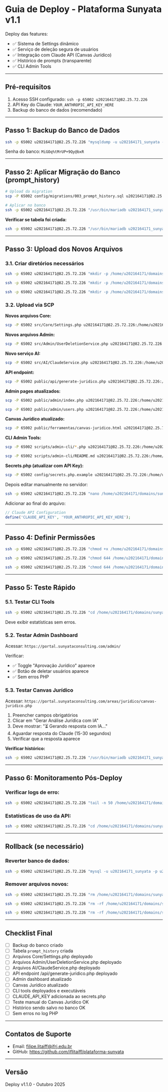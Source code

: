 # Guia de Deploy - Plataforma Sunyata v1.1

Deploy das features:
- ✅ Sistema de Settings dinâmico
- ✅ Serviço de deleção segura de usuários
- ✅ Integração com Claude API (Canvas Jurídico)
- ✅ Histórico de prompts (transparente)
- ✅ CLI Admin Tools

---

## Pré-requisitos

1. Acesso SSH configurado: `ssh -p 65002 u202164171@82.25.72.226`
2. API Key do Claude: `YOUR_ANTHROPIC_API_KEY_HERE`
3. Backup do banco de dados (recomendado)

---

## Passo 1: Backup do Banco de Dados

```bash
ssh -p 65002 u202164171@82.25.72.226 "mysqldump -u u202164171_sunyata -p u202164171_sunyata > ~/backup_$(date +%Y%m%d_%H%M%S).sql"
```

Senha do banco: `MiGOq%tMrUP+9Qy@bxR`

---

## Passo 2: Aplicar Migração do Banco (prompt_history)

```bash
# Upload da migration
scp -P 65002 config/migrations/003_prompt_history.sql u202164171@82.25.72.226:/home/u202164171/

# Aplicar no banco
ssh -p 65002 u202164171@82.25.72.226 "/usr/bin/mariadb u202164171_sunyata -p < /home/u202164171/003_prompt_history.sql"
```

**Verificar se tabela foi criada:**
```bash
ssh -p 65002 u202164171@82.25.72.226 "/usr/bin/mariadb u202164171_sunyata -e 'DESCRIBE prompt_history;'"
```

---

## Passo 3: Upload dos Novos Arquivos

### 3.1. Criar diretórios necessários

```bash
ssh -p 65002 u202164171@82.25.72.226 "mkdir -p /home/u202164171/domains/sunyataconsulting.com/public_html/plataforma-sunyata/src/Admin"

ssh -p 65002 u202164171@82.25.72.226 "mkdir -p /home/u202164171/domains/sunyataconsulting.com/public_html/plataforma-sunyata/public/api"

ssh -p 65002 u202164171@82.25.72.226 "mkdir -p /home/u202164171/domains/sunyataconsulting.com/public_html/plataforma-sunyata/scripts/admin-cli"
```

### 3.2. Upload via SCP

**Novos arquivos Core:**
```bash
scp -P 65002 src/Core/Settings.php u202164171@82.25.72.226:/home/u202164171/domains/sunyataconsulting.com/public_html/plataforma-sunyata/src/Core/
```

**Novos arquivos Admin:**
```bash
scp -P 65002 src/Admin/UserDeletionService.php u202164171@82.25.72.226:/home/u202164171/domains/sunyataconsulting.com/public_html/plataforma-sunyata/src/Admin/
```

**Novo serviço AI:**
```bash
scp -P 65002 src/AI/ClaudeService.php u202164171@82.25.72.226:/home/u202164171/domains/sunyataconsulting.com/public_html/plataforma-sunyata/src/AI/
```

**API endpoint:**
```bash
scp -P 65002 public/api/generate-juridico.php u202164171@82.25.72.226:/home/u202164171/domains/sunyataconsulting.com/public_html/plataforma-sunyata/public/api/
```

**Admin pages atualizados:**
```bash
scp -P 65002 public/admin/index.php u202164171@82.25.72.226:/home/u202164171/domains/sunyataconsulting.com/public_html/plataforma-sunyata/public/admin/

scp -P 65002 public/admin/users.php u202164171@82.25.72.226:/home/u202164171/domains/sunyataconsulting.com/public_html/plataforma-sunyata/public/admin/
```

**Canvas Jurídico atualizado:**
```bash
scp -P 65002 public/ferramentas/canvas-juridico.html u202164171@82.25.72.226:/home/u202164171/domains/sunyataconsulting.com/public_html/plataforma-sunyata/public/ferramentas/
```

**CLI Admin Tools:**
```bash
scp -P 65002 scripts/admin-cli/*.php u202164171@82.25.72.226:/home/u202164171/domains/sunyataconsulting.com/public_html/plataforma-sunyata/scripts/admin-cli/

scp -P 65002 scripts/admin-cli/README.md u202164171@82.25.72.226:/home/u202164171/domains/sunyataconsulting.com/public_html/plataforma-sunyata/scripts/admin-cli/
```

**Secrets.php (atualizar com API Key):**
```bash
scp -P 65002 config/secrets.php.example u202164171@82.25.72.226:/home/u202164171/tmp/secrets.php.example
```

Depois editar manualmente no servidor:
```bash
ssh -p 65002 u202164171@82.25.72.226 "nano /home/u202164171/domains/sunyataconsulting.com/public_html/plataforma-sunyata/config/secrets.php"
```

Adicionar ao final do arquivo:
```php
// Claude API Configuration
define('CLAUDE_API_KEY', 'YOUR_ANTHROPIC_API_KEY_HERE');
```

---

## Passo 4: Definir Permissões

```bash
ssh -p 65002 u202164171@82.25.72.226 "chmod +x /home/u202164171/domains/sunyataconsulting.com/public_html/plataforma-sunyata/scripts/admin-cli/*.php"

ssh -p 65002 u202164171@82.25.72.226 "chmod 644 /home/u202164171/domains/sunyataconsulting.com/public_html/plataforma-sunyata/src/**/*.php"

ssh -p 65002 u202164171@82.25.72.226 "chmod 644 /home/u202164171/domains/sunyataconsulting.com/public_html/plataforma-sunyata/public/**/*.php"
```

---

## Passo 5: Teste Rápido

### 5.1. Testar CLI Tools

```bash
ssh -p 65002 u202164171@82.25.72.226 "cd /home/u202164171/domains/sunyataconsulting.com/public_html/plataforma-sunyata && php scripts/admin-cli/stats.php"
```

Deve exibir estatísticas sem erros.

### 5.2. Testar Admin Dashboard

Acessar: `https://portal.sunyataconsulting.com/admin/`

Verificar:
- ✅ Toggle "Aprovação Jurídico" aparece
- ✅ Botão de deletar usuários aparece
- ✅ Sem erros PHP

### 5.3. Testar Canvas Jurídico

Acessar: `https://portal.sunyataconsulting.com/areas/juridico/canvas-juridico.php`

1. Preencher campos obrigatórios
2. Clicar em "Gerar Análise Jurídica com IA"
3. Deve mostrar: "⏳ Gerando resposta com IA..."
4. Aguardar resposta do Claude (15-30 segundos)
5. Verificar que a resposta aparece

**Verificar histórico:**
```bash
ssh -p 65002 u202164171@82.25.72.226 "/usr/bin/mariadb u202164171_sunyata -e 'SELECT id, user_id, tool_name, status, tokens_total, cost_usd FROM prompt_history ORDER BY id DESC LIMIT 5;'"
```

---

## Passo 6: Monitoramento Pós-Deploy

### Verificar logs de erro:

```bash
ssh -p 65002 u202164171@82.25.72.226 "tail -n 50 /home/u202164171/domains/sunyataconsulting.com/public_html/plataforma-sunyata/logs/php_errors.log"
```

### Estatísticas de uso da API:

```bash
ssh -p 65002 u202164171@82.25.72.226 "cd /home/u202164171/domains/sunyataconsulting.com/public_html/plataforma-sunyata && php scripts/admin-cli/stats.php api"
```

---

## Rollback (se necessário)

### Reverter banco de dados:

```bash
ssh -p 65002 u202164171@82.25.72.226 "mysql -u u202164171_sunyata -p u202164171_sunyata < ~/backup_TIMESTAMP.sql"
```

### Remover arquivos novos:

```bash
ssh -p 65002 u202164171@82.25.72.226 "rm /home/u202164171/domains/sunyataconsulting.com/public_html/plataforma-sunyata/src/Core/Settings.php"

ssh -p 65002 u202164171@82.25.72.226 "rm -rf /home/u202164171/domains/sunyataconsulting.com/public_html/plataforma-sunyata/src/Admin"

ssh -p 65002 u202164171@82.25.72.226 "rm -rf /home/u202164171/domains/sunyataconsulting.com/public_html/plataforma-sunyata/src/AI"
```

---

## Checklist Final

- [ ] Backup do banco criado
- [ ] Tabela `prompt_history` criada
- [ ] Arquivos Core/Settings.php deployado
- [ ] Arquivos Admin/UserDeletionService.php deployado
- [ ] Arquivos AI/ClaudeService.php deployado
- [ ] API endpoint /api/generate-juridico.php deployado
- [ ] Admin dashboard atualizado
- [ ] Canvas Jurídico atualizado
- [ ] CLI tools deployados e executáveis
- [ ] CLAUDE_API_KEY adicionada ao secrets.php
- [ ] Teste manual do Canvas Jurídico OK
- [ ] Histórico sendo salvo no banco OK
- [ ] Sem erros no log PHP

---

## Contatos de Suporte

- Email: filipe.litaiff@ifrj.edu.br
- GitHub: https://github.com/iflitaiff/plataforma-sunyata

---

## Versão

Deploy v1.1.0 - Outubro 2025
